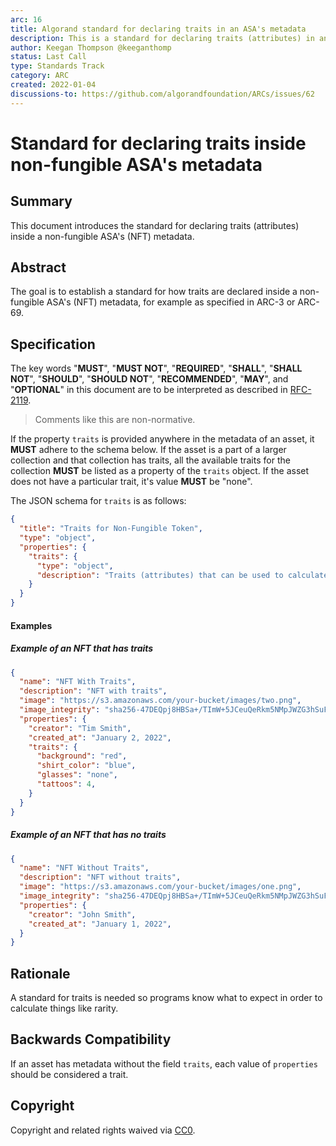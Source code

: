 ```yaml
---
arc: 16
title: Algorand standard for declaring traits in an ASA's metadata
description: This is a standard for declaring traits (attributes) in an ASA's metadata.
author: Keegan Thompson @keeganthomp
status: Last Call
type: Standards Track
category: ARC
created: 2022-01-04
discussions-to: https://github.com/algorandfoundation/ARCs/issues/62
---
```


# Standard for declaring traits inside non-fungible ASA's metadata

## Summary

This document introduces the standard for declaring traits (attributes) inside a non-fungible ASA's (NFT) metadata.

## Abstract

The goal is to establish a standard for how traits are declared inside a non-fungible ASA's (NFT) metadata, for example as specified in ARC-3 or ARC-69.

## Specification

The key words "**MUST**", "**MUST NOT**", "**REQUIRED**", "**SHALL**", "**SHALL NOT**", "**SHOULD**", "**SHOULD NOT**", "**RECOMMENDED**", "**MAY**", and "**OPTIONAL**" in this document are to be interpreted as described in [RFC-2119](https://www.ietf.org/rfc/rfc2119.txt).

> Comments like this are non-normative.

If the property `traits` is provided anywhere in the metadata of an asset, it **MUST** adhere to the schema below.
If the asset is a part of a larger collection and that collection has traits, all the available traits for the collection **MUST** be listed as a property of the `traits` object.
If the asset does not have a particular trait, it's value **MUST** be "none".

The JSON schema for `traits` is as follows:

```json
{
  "title": "Traits for Non-Fungible Token",
  "type": "object",
  "properties": {
    "traits": {
      "type": "object",
      "description": "Traits (attributes) that can be used to calculate things like rarity. Values may be strings or numbers"
    }
  }
}
```

#### Examples

##### Example of an NFT that has traits

```json
{
  "name": "NFT With Traits",
  "description": "NFT with traits",
  "image": "https://s3.amazonaws.com/your-bucket/images/two.png",
  "image_integrity": "sha256-47DEQpj8HBSa+/TImW+5JCeuQeRkm5NMpJWZG3hSuFU=",
  "properties": {
    "creator": "Tim Smith",
    "created_at": "January 2, 2022",
    "traits": {
      "background": "red",
      "shirt_color": "blue",
      "glasses": "none",
      "tattoos": 4,
    }
  }
}
```

##### Example of an NFT that has no traits

```json
{
  "name": "NFT Without Traits",
  "description": "NFT without traits",
  "image": "https://s3.amazonaws.com/your-bucket/images/one.png",
  "image_integrity": "sha256-47DEQpj8HBSa+/TImW+5JCeuQeRkm5NMpJWZG3hSuFU=",
  "properties": {
    "creator": "John Smith",
    "created_at": "January 1, 2022",
  }
}
```

## Rationale

A standard for traits is needed so programs know what to expect in order to calculate things like rarity.

## Backwards Compatibility

If an asset has metadata without the field `traits`, each value of `properties` should be considered a trait.

## Copyright

Copyright and related rights waived via [CC0](https://creativecommons.org/publicdomain/zero/1.0/).
